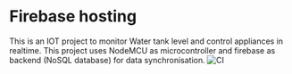 # Firebase hosting
This is an IOT project to monitor Water tank level and control appliances in realtime. This project uses NodeMCU as microcontroller and firebase as backend (NoSQL database) for data synchronisation.
![CI](https://github.com/sid-r-singh/fb-hosting/workflows/CI/badge.svg?branch=main)

